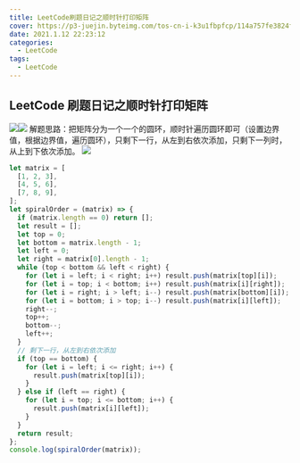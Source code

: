 ```yaml
---
title: LeetCode刷题日记之顺时针打印矩阵
cover: https://p3-juejin.byteimg.com/tos-cn-i-k3u1fbpfcp/114a757fe3824f88a5a9ccd156478563~tplv-k3u1fbpfcp-zoom-1.image
date: 2021.1.12 22:23:12
categories:
  - LeetCode
tags:
  - LeetCode
---
```


## LeetCode 刷题日记之顺时针打印矩阵

![](https://p3-juejin.byteimg.com/tos-cn-i-k3u1fbpfcp/114a757fe3824f88a5a9ccd156478563~tplv-k3u1fbpfcp-zoom-1.image)![](https://p3-juejin.byteimg.com/tos-cn-i-k3u1fbpfcp/ade6260330b640efbc1fd830d484fb9c~tplv-k3u1fbpfcp-zoom-1.image)
解题思路：把矩阵分为一个一个的圆环，顺时针遍历圆环即可（设置边界值，根据边界值，遍历圆环），只剩下一行，从左到右依次添加，只剩下一列时，从上到下依次添加。
![](https://p3-juejin.byteimg.com/tos-cn-i-k3u1fbpfcp/d65014d568f1437b968f47a14bc7dcb8~tplv-k3u1fbpfcp-zoom-1.image)

```js
let matrix = [
  [1, 2, 3],
  [4, 5, 6],
  [7, 8, 9],
];
let spiralOrder = (matrix) => {
  if (matrix.length == 0) return [];
  let result = [];
  let top = 0;
  let bottom = matrix.length - 1;
  let left = 0;
  let right = matrix[0].length - 1;
  while (top < bottom && left < right) {
    for (let i = left; i < right; i++) result.push(matrix[top][i]);
    for (let i = top; i < bottom; i++) result.push(matrix[i][right]);
    for (let i = right; i > left; i--) result.push(matrix[bottom][i]);
    for (let i = bottom; i > top; i--) result.push(matrix[i][left]);
    right--;
    top++;
    bottom--;
    left++;
  }
  // 剩下一行，从左到右依次添加
  if (top == bottom) {
    for (let i = left; i <= right; i++) {
      result.push(matrix[top][i]);
    }
  } else if (left == right) {
    for (let i = top; i <= bottom; i++) {
      result.push(matrix[i][left]);
    }
  }
  return result;
};
console.log(spiralOrder(matrix));
```
